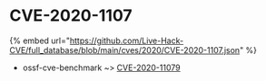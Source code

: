 # CVE-2020-1107
{% embed url="https://github.com/Live-Hack-CVE/full_database/blob/main/cves/2020/CVE-2020-1107.json" %}

* ossf-cve-benchmark ~> [CVE-2020-11079](https://www.alice-snow.ru/2020/database/cve-2020-1107/cve-2020-11079-ossf-cve-benchmark)